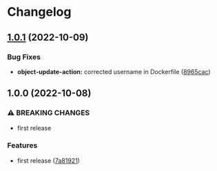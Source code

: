 # Changelog

## [1.0.1](https://github.com/ptonini/docker-images/compare/object-update-action-v1.0.0...object-update-action-v1.0.1) (2022-10-09)


### Bug Fixes

* **object-update-action:** corrected username in Dockerfile ([8965cac](https://github.com/ptonini/docker-images/commit/8965cac41bc3f32201e222ff2613ff9c4742c3ee))

## 1.0.0 (2022-10-08)


### ⚠ BREAKING CHANGES

* first release

### Features

* first release ([7a81921](https://github.com/ptonini/docker-images/commit/7a81921f0d0a8e7d3bae65d995dad3ff076ce1f9))
